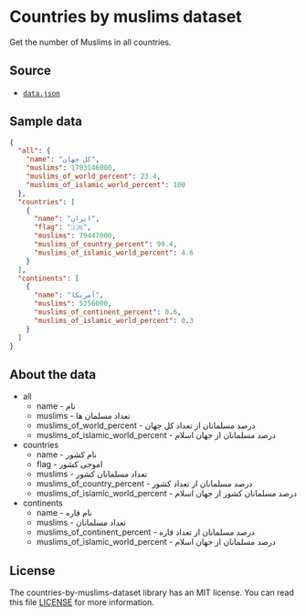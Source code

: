 # Countries by muslims dataset
Get the number of Muslims in all countries.

## Source
* [`data.json`](https://github.com/ehsan-shahbakhsh/countries-by-muslims-dataset/blob/main/data.json)


## Sample data
```json
{
  "all": {
    "name": "کل جهان",
    "muslims": 1703146000,
    "muslims_of_world_percent": 23.4,
    "muslims_of_islamic_world_percent": 100
  },
  "countries": [
    {
      "name": "ایران",
      "flag": "🇮🇷",
      "muslims": 79447000,
      "muslims_of_country_percent": 99.4,
      "muslims_of_islamic_world_percent": 4.6
    }
  ],
  "continents": [
    {
      "name": "آمریکا",
      "muslims": 5256000,
      "muslims_of_continent_percent": 0.6,
      "muslims_of_islamic_world_percent": 0.3
    }
  ]
}
```

## About the data
* all
  * name - نام
  * muslims - تعداد مسلمان ها
  * muslims_of_world_percent - درصد مسلمانان از تعداد کل جهان
  * muslims_of_islamic_world_percent - درصد مسلمانان از جهان اسلام
* countries
  * name - نام کشور
  * flag - اموجی کشور
  * muslims - تعداد مسلمانان کشور
  * muslims_of_country_percent - درصد مسلمانان از تعداد کشور
  * muslims_of_islamic_world_percent - درصد مسلمانان کشور از جهان اسلام
* continents
  * name - نام قاره
  * muslims - تعداد مسلمانان
  * muslims_of_continent_percent - درصد مسلمانان از تعداد قاره
  * muslims_of_islamic_world_percent - درصد مسلمانان از جهان اسلام


## License
The countries-by-muslims-dataset library has an MIT license. You can read this file [LICENSE](LICENSE) for more information.
